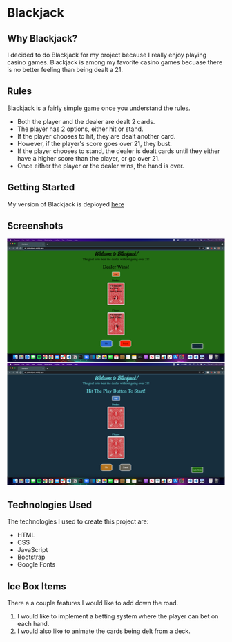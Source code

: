 <!-- Blackjack is table game found in casinos where the point of the game is to beat the dealer without going over 21. I chose to create Blackjack because I like playing it with friends.


https://jeblackjack.netlify.app


At the start of each hand, the player has the opportunity to bet any amount of points that they have. Then, the dealer is dealt 2 cards with one turned over. The player is then dealt 2 cards face up and has the choice to hit or stand. If the player choses to hit, they will be delt another card. If the player choses to stand, the dealers card is turned over. If the player has a higher value than the dealer and less than 21, they win, otherwise the dealer wins.



screenshot



screenshot



screenshot



Technologies used: HTML, CSS, and Javascript.  -->

# Blackjack

## Why Blackjack?
I decided to do Blackjack for my project because I really enjoy playing casino games. Blackjack is among my favorite casino games becuase there is no better feeling than being dealt a 21. 

## Rules
Blackjack is a fairly simple game once you understand the rules.

* Both the player and the dealer are dealt 2 cards.
* The player has 2 options, either hit or stand.
* If the player chooses to hit, they are dealt another card.
* However, if the player's score goes over 21, they bust.
* If the player chooses to stand, the dealer is dealt cards until they either have a higher score than the player, or go over 21.
* Once either the player or the dealer wins, the hand is over.

## Getting Started
My version of Blackjack is deployed [here](https://jeblackjack.netlify.app/)

## Screenshots
![Light mode screenshot](images/lightmode.png)
![Dark mode screenshot](images/darkmode.png)

## Technologies Used
The technologies I used to create this project are:

* HTML
* CSS
* JavaScript
* Bootstrap
* Google Fonts

## Ice Box Items
There a a couple features I would like to add down the road. 

1. I would like to implement a betting system where the player can bet on each hand.
2. I would also like to animate the cards being delt from a deck.